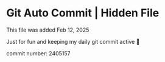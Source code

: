 # Git Auto Commit | Hidden File

This file was added Feb 12, 2025

Just for fun and keeping my daily git commit active 🤪

commit number: 2405157
